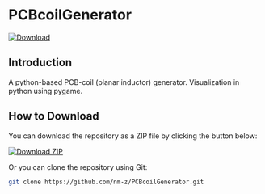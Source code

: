 # PCBcoilGenerator

[![Download](https://img.shields.io/badge/Download%20ZIP-blue)](https://github.com/nm-z/PCBcoilGenerator/archive/refs/heads/main.zip)

## Introduction

A python-based PCB-coil (planar inductor) generator. Visualization in python using pygame.

## How to Download

You can download the repository as a ZIP file by clicking the button below:

[![Download ZIP](https://img.shields.io/badge/Download%20ZIP-blue?style=for-the-badge)](https://github.com/nm-z/PCBcoilGenerator/archive/refs/heads/main.zip)

Or you can clone the repository using Git:

```sh
git clone https://github.com/nm-z/PCBcoilGenerator.git
